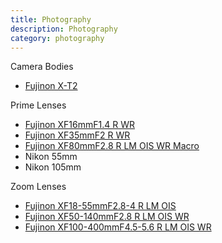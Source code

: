 ```yaml
---
title: Photography
description: Photography
category: photography
---
```


Camera Bodies
- [Fujinon X-T2](https://www.fujifilmusa.com/products/digital_cameras/x/fujifilm_x_t2/)

Prime Lenses
- [Fujinon XF16mmF1.4 R WR](https://www.fujifilmusa.com/products/digital_cameras/x/fujinon_lens_xf16mmf14_r_wr/)
- [Fujinon XF35mmF2 R WR](https://www.fujifilmusa.com/products/digital_cameras/x/fujinon_lens_xf35mmf2_r_wr/)
- [Fujinon XF80mmF2.8 R LM OIS WR Macro](https://www.fujifilmusa.com/products/digital_cameras/x/fujinon_lens_xf80mmf28_r_lm_ois_wr_macro/)
- Nikon 55mm
- Nikon 105mm

Zoom Lenses
- [Fujinon XF18-55mmF2.8-4 R LM OIS](https://www.fujifilmusa.com/products/digital_cameras/x/fujinon_lens_xf18_55mmf28_4_r_lm_ois/)
- [Fujinon XF50-140mmF2.8 R LM OIS WR](https://www.fujifilmusa.com/products/digital_cameras/x/fujinon_lens_xf50_140mmf28_r_lm_ois_wr/)
- [Fujinon XF100-400mmF4.5-5.6 R LM OIS WR](https://www.fujifilmusa.com/products/digital_cameras/x/fujinon_lens_xf100_400mmf45_56_r_lm_ois_wr/)
